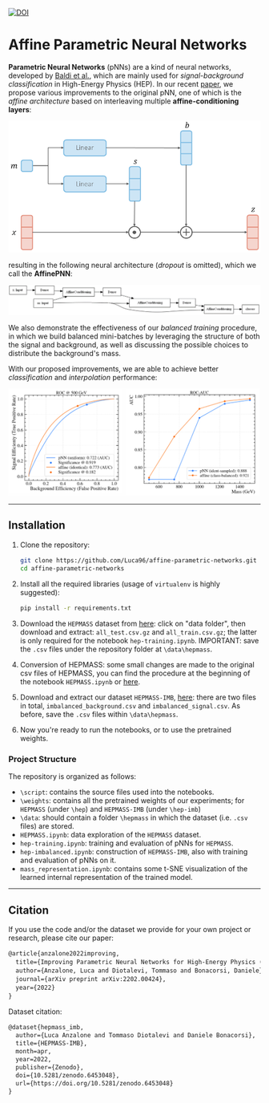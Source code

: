 [![DOI](https://zenodo.org/badge/DOI/10.5281/zenodo.6453048.svg)](https://doi.org/10.5281/zenodo.6453048)

# Affine Parametric Neural Networks



**Parametric Neural Networks** (pNNs) are a kind of neural networks, developed by [Baldi et al.](https://arxiv.org/pdf/1601.07913), which are mainly used for *signal-background classification* in High-Energy Physics (HEP). In our recent [paper](https://arxiv.org/pdf/2202.00424), we propose various improvements to the original pNN, one of which is the *affine architecture* based on interleaving multiple **affine-conditioning layers**:

![affine-conditioning_layer](src/affine_layer.png)

resulting in the following neural architecture (*dropout* is omitted), which we call the **AffinePNN**:

![affine_architecture](src/affine_arch.png)

We also demonstrate the effectiveness of our *balanced training* procedure, in which we build balanced mini-batches by leveraging the structure of both the signal and background, as well as discussing the possible choices to distribute the background's mass.

With our proposed improvements, we are able to achieve better *classification* and *interpolation* performance:

![results](src/results.png) 

---
## Installation

1. Clone the repository:

   ```bash
   git clone https://github.com/Luca96/affine-parametric-networks.git
   cd affine-parametric-networks
   ```

2. Install all the required libraries (usage of `virtualenv` is highly suggested):

   ```bash
   pip install -r requirements.txt
   ```

3. Download the `HEPMASS` dataset from [here](http://archive.ics.uci.edu/ml/datasets/hepmass): click on "data folder", then download and extract: `all_test.csv.gz` and `all_train.csv.gz`; the latter is only required for the notebook `hep-training.ipynb`. IMPORTANT: save the `.csv` files under the repository folder at `\data\hepmass`.

3. Conversion of HEPMASS: some small changes are made to the original csv files of HEPMASS, you can find the procedure at the beginning of the notebook `HEPMASS.ipynb` or [here](https://zenodo.org/record/6453048).

4. Download and extract our dataset `HEPMASS-IMB`, [here](https://zenodo.org/record/6453048): there are two files in total, `imbalanced_background.csv` and `imbalanced_signal.csv`. As before, save the `.csv` files within `\data\hepmass`.

5. Now you're ready to run the notebooks, or to use the pretrained weights.

### Project  Structure

The repository is organized as follows:

* `\script`: contains the source files used into the notebooks.
* `\weights`: contains all the pretrained weights of our experiments; for `HEPMASS` (under `\hep`) and `HEPMASS-IMB` (under `\hep-imb`)
* `\data`: should contain a folder `\hepmass` in which the dataset (i.e. `.csv` files) are stored.
* `HEPMASS.ipynb`: data exploration of the `HEPMASS` dataset.
* `hep-training.ipynb`: training and evaluation of pNNs for `HEPMASS`.
* `hep-imbalanced.ipynb`: construction of `HEPMASS-IMB`, also with training and evaluation of pNNs on it.
* `mass_representation.ipynb`: contains some t-SNE visualization of the learned internal representation of the trained model.


---

## Citation

If you use the code and/or the dataset we provide for your own project or research, please cite our paper:

```latex
@article{anzalone2022improving,
  title={Improving Parametric Neural Networks for High-Energy Physics (and Beyond)},
  author={Anzalone, Luca and Diotalevi, Tommaso and Bonacorsi, Daniele},
  journal={arXiv preprint arXiv:2202.00424},
  year={2022}
}
```

Dataset citation:

```
@dataset{hepmass_imb,
  author={Luca Anzalone and Tommaso Diotalevi and Daniele Bonacorsi},
  title={HEPMASS-IMB},
  month=apr,
  year=2022,
  publisher={Zenodo},
  doi={10.5281/zenodo.6453048},
  url={https://doi.org/10.5281/zenodo.6453048}
}
```

